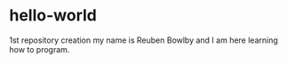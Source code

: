 # hello-world
1st repository creation
my name is Reuben Bowlby and I am here learning how to program. 

